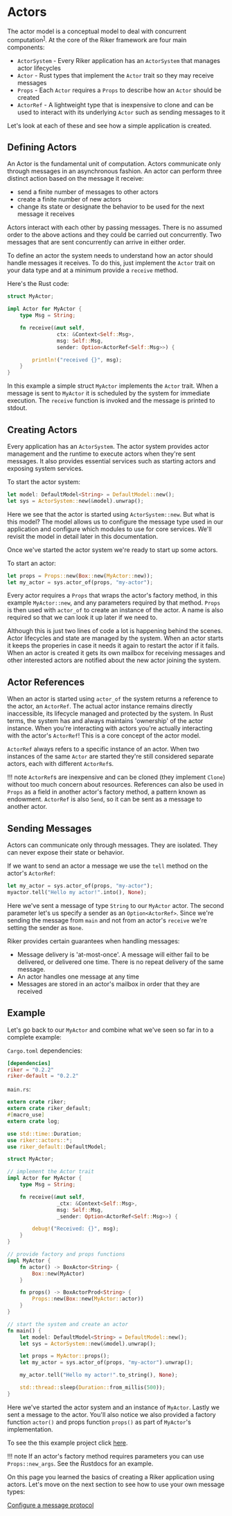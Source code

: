 # Actors

The actor model is a conceptual model to deal with concurrent computation<sup>[1]</sup>. At the core of the Riker framework are four main components:

- `ActorSystem` - Every Riker application has an `ActorSystem` that manages actor lifecycles
- `Actor` - Rust types that implement the `Actor` trait so they may receive messages
- `Props` - Each `Actor` requires a `Props` to describe how an `Actor` should be created
- `ActorRef` - A lightweight type that is inexpensive to clone and can be used to interact with its underlying `Actor` such as sending messages to it

Let's look at each of these and see how a simple application is created.

## Defining Actors

An Actor is the fundamental unit of computation. Actors communicate only through messages in an asynchronous fashion. An actor can perform three distinct action based on the message it receive:

- send a finite number of messages to other actors
- create a finite number of new actors
- change its state or designate the behavior to be used for the next message it receives

Actors interact with each other by passing messages. There is no assumed order to the above actions and they could be carried out concurrently. Two messages that are sent concurrently can arrive in either order.

To define an actor the system needs to understand how an actor should handle messages it receives. To do this, just implement the `Actor` trait on your data type and at a minimum provide a `receive` method.

Here's the Rust code:

```rust
struct MyActor;

impl Actor for MyActor {
    type Msg = String;

    fn receive(&mut self,
                ctx: &Context<Self::Msg>,
                msg: Self::Msg,
                sender: Option<ActorRef<Self::Msg>>) {

        println!("received {}", msg);
    }
}
```

In this example a simple struct `MyActor` implements the `Actor` trait. When a message is sent to `MyActor` it is scheduled by the system for immediate execution. The `receive` function is invoked and the message is printed to stdout.

## Creating Actors

Every application has an `ActorSystem`. The actor system provides actor management and the runtime to execute actors when they're sent messages. It also provides essential services such as starting actors and exposing system services. 

To start the actor system:

```rust
let model: DefaultModel<String> = DefaultModel::new();
let sys = ActorSystem::new(&model).unwrap();
```

Here we see that the actor is started using `ActorSystem::new`. But what is this model? The model allows us to configure the message type used in our application and configure which modules to use for core services. We'll revisit the model in detail later in this documentation.

Once we've started the actor system we're ready to start up some actors.

To start an actor:

```rust
let props = Props::new(Box::new(MyActor::new));
let my_actor = sys.actor_of(props, "my-actor");
```

Every actor requires a `Props` that wraps the actor's factory method, in this example `MyActor::new`, and any parameters required by that method. `Props` is then used with `actor_of` to create an instance of the actor. A name is also required so that we can look it up later if we need to.

Although this is just two lines of code a lot is happening behind the scenes. Actor lifecycles and state are managed by the system. When an actor starts it keeps the properies in case it needs it again to restart the actor if it fails. When an actor is created it gets its own mailbox for receiving messages and other interested actors are notified about the new actor joining the system.

## Actor References

When an actor is started using `actor_of` the system returns a reference to the actor, an `ActorRef`. The actual actor instance remains directly inaccessible, its lifecycle managed and protected by the system. In Rust terms, the system has and always maintains 'ownership' of the actor instance. When you're interacting with actors you're actually interacting with the actor's `ActorRef`! This is a core concept of the actor model.

`ActorRef` always refers to a specific instance of an actor. When two instances of the same `Actor` are started they're still considered separate actors, each with different `ActorRef`s.

!!! note
    `ActorRef`s are inexpensive and can be cloned (they implement `Clone`) without too much concern about resources. References can also be used in `Props` as a field in another actor's factory method, a pattern known as endowment. `ActorRef` is also `Send`, so it can be sent as a message to another actor.

## Sending Messages

Actors can communicate only through messages. They are isolated. They can never expose their state or behavior.

If we want to send an actor a message we use the `tell` method on the actor's `ActorRef`:

```rust
let my_actor = sys.actor_of(props, "my-actor");
myactor.tell("Hello my actor!".into(), None);
```

Here we've sent a message of type `String` to our `MyActor` actor. The second parameter let's us specify a sender as an `Option<ActorRef>`. Since we're sending the message from `main` and not from an actor's `receive` we're setting the sender as `None`.

Riker provides certain guarantees when handling messages:

- Message delivery is 'at-most-once'. A message will either fail to be delivered, or delivered one time. There is no repeat delivery of the same message.
- An actor handles one message at any time
- Messages are stored in an actor's mailbox in order that they are received

## Example

Let's go back to our `MyActor` and combine what we've seen so far in to a complete example:

`Cargo.toml` dependencies:

```toml
[dependencies]
riker = "0.2.2"
riker-default = "0.2.2"
```

`main.rs`:

```rust
extern crate riker;
extern crate riker_default;
#[macro_use]
extern crate log;

use std::time::Duration;
use riker::actors::*;
use riker_default::DefaultModel;

struct MyActor;

// implement the Actor trait
impl Actor for MyActor {
    type Msg = String;

    fn receive(&mut self,
                _ctx: &Context<Self::Msg>,
                msg: Self::Msg,
                _sender: Option<ActorRef<Self::Msg>>) {

        debug!("Received: {}", msg);
    }
}

// provide factory and props functions
impl MyActor {
    fn actor() -> BoxActor<String> {
        Box::new(MyActor)
    }

    fn props() -> BoxActorProd<String> {
        Props::new(Box::new(MyActor::actor))
    }
}

// start the system and create an actor
fn main() {
    let model: DefaultModel<String> = DefaultModel::new();
    let sys = ActorSystem::new(&model).unwrap();

    let props = MyActor::props();
    let my_actor = sys.actor_of(props, "my-actor").unwrap();

    my_actor.tell("Hello my actor!".to_string(), None);

    std::thread::sleep(Duration::from_millis(500));
}
```

Here we've started the actor system and an instance of `MyActor`. Lastly we sent a message to the actor. You'll also notice we also provided a factory function `actor()` and props function `props()` as part of `MyActor`'s implementation.

To see the this example project click [here](https://github.com/riker-rs/examples/tree/master/basic).

!!! note
    If an actor's factory method requires parameters you can use `Props::new_args`. See the Rustdocs for an example.

On this page you learned the basics of creating a Riker application using actors. Let's move on the next section to see how to use your own message types:

[Configure a message protocol](protocol)

[1]: https://en.wikipedia.org/wiki/Actor_model
